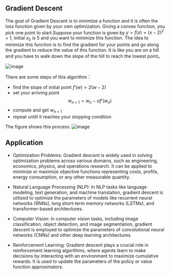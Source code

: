 ## Gradient Descent

The goal of Gradient Descent is to minimize a function and it is often the loss function given by your own optimization.
Giving a convex function, you pick one point to start.Suppose your function is given by $y=f(x)= (x-2)^2+1$, initial 
$x_0$ is 5 and you want to minimize this function.
The idea to minimize this function is to find the gradient for your points and go along the gradient to reduce the value of 
this function. It is like you are on a hill and you have to walk down the slope of the hill to reach the lowest point。

![image](https://github.com/ZhikangLiuu/Ind_577_Final_project/assets/165843914/97d31d07-9de5-49d5-8926-cd8e4256a5ff)

There are some steps of this algorithm：
- find the slope of initial point $f'(w) = 2(w - 2)$
- set your arriving point $$w_{n+1} = w_n - \alpha f'(w_n) $$
- compute and get $w_{n+1}$
- repeat untill it reaches your stopping condition

The figure shows this process:
![image](https://github.com/ZhikangLiuu/Ind_577_Final_project/assets/165843914/1ce0cfa0-307a-4bb4-8cc5-bd0b6e16e76e)


## Application

- Optimization Problems: Gradient descent is widely used in solving optimization problems across various domains, such as engineering, economics, physics, and operations research. It can be applied to minimize or maximize objective functions representing costs, profits, energy consumption, or any other measurable quantity.
  
- Natural Language Processing (NLP): In NLP tasks like language modeling, text generation, and machine translation, gradient descent is utilized to optimize the parameters of models like recurrent neural networks (RNNs), long short-term memory networks (LSTMs), and transformer-based architectures.

- Computer Vision: In computer vision tasks, including image classification, object detection, and image segmentation, gradient descent is employed to optimize the parameters of convolutional neural networks (CNNs) and other deep learning architectures.

- Reinforcement Learning: Gradient descent plays a crucial role in reinforcement learning algorithms, where agents learn to make decisions by interacting with an environment to maximize cumulative rewards. It is used to update the parameters of the policy or value function approximators.

